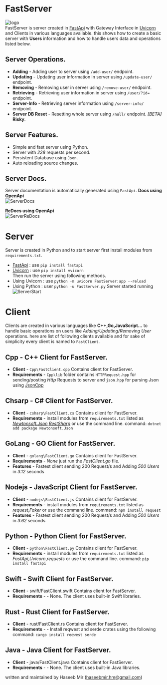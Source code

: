 # FastServer
![logo](https://i.imgur.com/zZJa3Wc.png)</br>
FastServer is server created in [FastApi](https://fastapi.tiangolo.com/) with Gateway Interface in [Uvicorn](https://www.uvicorn.org/) and Clients in various languages available.
this shows how to create a basic server with **Users** information and how to handle users data and operations listed below.

## Server Operations.
- **Adding** - Adding user to server using `/add-user/` endpoint.
- **Updating** - Updating user information in server using `/update-user/` endpoint.
- **Removing** - Removing user in server using `/remove-user/` endpoint.
- **Retrieving** - Retrieving user information in server using `/user/?id=` endpoint.
- **Server-Info** - Retrieving server information using `/server-info/` endpoint.
- **Server DB Reset** - Resetting whole server using  `/null/` endpoint. _[BETA]_ **Risky**.

## Server Features.
- Simple and fast server using Python.
- Server with _228_ requests per second.
- Persistent Database using `Json`.
- Auto reloading source changes.

## Server Docs.
Server documentation is automatically generated using `FastApi`.
**Docs using OpenApi**</br>
![ServerDocs](https://i.imgur.com/ZYHhEV4.png)

**ReDocs using OpenApi**</br>
![ServerReDocs](https://i.imgur.com/fVJdWKW.png)

# Server
Server is created in Python and to start server first install modules from `requirements.txt`.</br>
- [FastApi](https://fastapi.tiangolo.com/) : use `pip install fastapi`</br>
- [Uvicorn](https://www.uvicorn.org/) : use `pip install vvicorn`</br>
Then run the server using following methods.
- Using Uvicorn : use `python -m uvicorn FastServer:app --reload`
- Using Python : user `python -u FastServer.py`
Server started running ![ServerStart](https://i.imgur.com/g4EJu0a.png)

# Client
Clients are created in various languages like **C++,Go,JavaScript...** to handle basic operations on users like _Adding/Updating/Removing User_ operations.
here are list of following clients available and for sake of simplicity every client is named to `FastClient`.

## Cpp - C++ Client for FastServer.
- **Client** - `Cpp\FastClient.cpp` Contains client for FastServer.
- **Requirements** - `Cpp\lib` folder contains `HTTPRequest.hpp` for sending/posting _Http_ Requests to server and `json.hpp` for parsing Json using [JsonCpp](https://github.com/nlohmann/json)

## Chsarp - C# Client for FastServer.
- **Client** - `csharp\FastClient.cs` Contains client for FastServer.
- **Requirements** - install modules from `requirements.txt` listed as [_Newtonsoft.Json_](https://www.newtonsoft.com/json),[_RestSharp_](https://restsharp.dev/) or use the command line.
command: `dotnet add package Newtonsoft.Json`

## GoLang - GO Client for FastServer.
- **Client** - `golang\FastClient.go` Contains client for FastServer.
- **Requirements** - *None* just run the _FastClient.go_ file.
- **Features**  -  Fastest client sending 200 Request/s and Adding _500 Users_ in _3.12_ seconds

## Nodejs - JavaScript Client for FastServer.
- **Client** - `nodejs\FastClient.js` Contains client for FastServer.
- **Requirements** - install modules from `requirements.txt` listed as _request_,_Faker_ or use the command line.
command: `npm install request`
- **Features**  -  Fastest client sending 200 Request/s and Adding _500 Users_ in _3.62_ seconds

## Python - Python Client for FastServer.
- **Client** - `python\FastClient.py` Contains client for FastServer.
- **Requirements** - install modules from `requirements.txt` listed as _FastApi_,_Uvicorn_,_requests_ or use the command line.
command: `pip install fastapi`

## Swift - Swift Client for FastServer.
- **Client** - swift/FastClient.swift Contains client for FastServer.
- **Requirements** - - None. The client uses built-in Swift libraries.

## Rust - Rust Client for FastServer.
- **Client** - rust/FastClient.rs Contains client for FastServer.
- **Requirements** - - Install reqwest and serde crates using the following command:
`cargo install reqwest serde`

## Java - Java Client for FastServer.
- **Client** - java/FastClient.java Contains client for FastServer.
- **Requirements** - - None. The client uses built-in Java libraries.

written and maintained by Haseeb Mir (haseebmir.hm@gmail.com)

